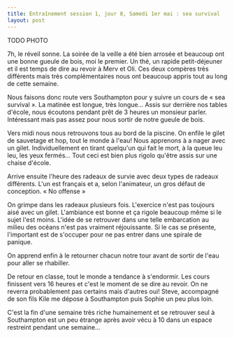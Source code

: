 ```yaml
---
title: Entraînement session 1, jour 8, Samedi 1er mai : sea survival
layout: post
---
```


TODO PHOTO

7h, le réveil sonne. La soirée de la veille a été bien arrosée et beaucoup ont une bonne gueule de bois, moi le premier. Un thé, un rapide petit-déjeuner et il est temps de dire au revoir à Merv et Oli. Ces deux compères très différents mais très complémentaires nous ont beaucoup appris tout au long de cette semaine.

Nous faisons donc route vers Southampton pour y suivre un cours de « sea survival ». La matinée est longue, très longue... Assis sur derrière nos tables d'école, nous écoutons pendant prêt de 3 heures un monsieur parler. Intéressant mais pas assez pour nous sortir de notre gueule de bois.

Vers midi nous nous retrouvons tous au bord de la piscine. On enfile le gilet de sauvetage et hop, tout le monde à l'eau! Nous apprenons à a nager avec un gilet. Individuellement en tirant quelqu'un qui fait le mort, à la queue leu leu, les yeux fermés... Tout ceci est bien plus rigolo qu'être assis sur une chaise d'école.

Arrive ensuite l'heure des radeaux de survie avec deux types de radeaux différents. L'un est français et a, selon l'animateur, un gros défaut de conception. « No offense »

On grimpe dans les radeaux plusieurs fois. L'exercice n'est pas toujours aisé avec un gilet. L'ambiance est bonne et ça rigole beaucoup même si le sujet l'est moins. L'idée de se retrouver dans une telle embarcation au milieu des océans n'est pas vraiment réjouissante. Si le cas se présente, l'important est de s'occuper pour ne pas entrer dans une spirale de panique.

On apprend enfin à le retourner chacun notre tour avant de sortir de l'eau pour aller se rhabiller.

De retour en classe, tout le monde a tendance à s'endormir. Les cours finissent vers 16 heures et c'est le moment de se dire au revoir. On ne reverra probablement pas certains mais d'autres oui! Steve, accompagné de son fils Kile me dépose à Southampton puis Sophie un peu plus loin.

C'est la fin d'une semaine très riche humainement et se retrouver seul à Southampton est un peu étrange après avoir vécu à 10 dans un espace restreint pendant une semaine...

